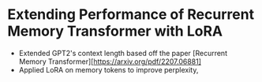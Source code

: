 # Extending Performance of Recurrent Memory Transformer with LoRA

- Extended GPT2's context length based off the paper [Recurrent Memory Transformer][https://arxiv.org/pdf/2207.06881]
- Applied LoRA on memory tokens to improve perplexity,
